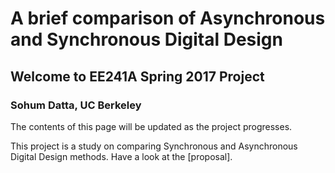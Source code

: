 # A brief comparison of Asynchronous and Synchronous Digital Design
## Welcome to EE241A Spring 2017 Project
### Sohum Datta, UC Berkeley

The contents of this page will be updated as the project progresses. 

This project is a study on comparing Synchronous and Asynchronous Digital Design methods. Have a look at the [proposal].
